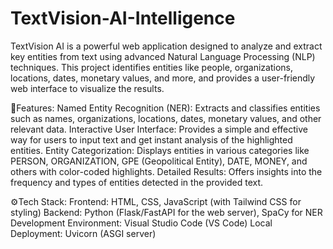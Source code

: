 # TextVision-AI-Intelligence
TextVision AI is a powerful web application designed to analyze and extract key entities from text using advanced Natural Language Processing (NLP) techniques. This project identifies entities like people, organizations, locations, dates, monetary values, and more, and provides a user-friendly web interface to visualize the results.

📜Features:
Named Entity Recognition (NER): Extracts and classifies entities such as names, organizations, locations, dates, monetary values, and other relevant data.
Interactive User Interface: Provides a simple and effective way for users to input text and get instant analysis of the highlighted entities.
Entity Categorization: Displays entities in various categories like PERSON, ORGANIZATION, GPE (Geopolitical Entity), DATE, MONEY, and others with color-coded highlights.
Detailed Results: Offers insights into the frequency and types of entities detected in the provided text.

⚙️Tech Stack:
Frontend: HTML, CSS, JavaScript (with Tailwind CSS for styling)
Backend: Python (Flask/FastAPI for the web server), SpaCy for NER
Development Environment: Visual Studio Code (VS Code)
Local Deployment: Uvicorn (ASGI server)
